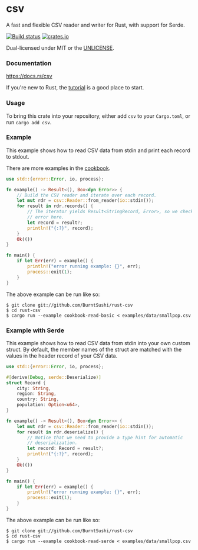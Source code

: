 csv
===
A fast and flexible CSV reader and writer for Rust, with support for Serde.

[![Build status](https://github.com/BurntSushi/rust-csv/workflows/ci/badge.svg)](https://github.com/BurntSushi/rust-csv/actions)
[![crates.io](https://img.shields.io/crates/v/csv.svg)](https://crates.io/crates/csv)

Dual-licensed under MIT or the [UNLICENSE](http://unlicense.org).


### Documentation

https://docs.rs/csv

If you're new to Rust, the
[tutorial](https://docs.rs/csv/1.*/csv/tutorial/index.html)
is a good place to start.


### Usage

To bring this crate into your repository, either add `csv` to your
`Cargo.toml`, or run `cargo add csv`.


### Example

This example shows how to read CSV data from stdin and print each record to
stdout.

There are more examples in the
[cookbook](https://docs.rs/csv/1.*/csv/cookbook/index.html).

```rust
use std::{error::Error, io, process};

fn example() -> Result<(), Box<dyn Error>> {
    // Build the CSV reader and iterate over each record.
    let mut rdr = csv::Reader::from_reader(io::stdin());
    for result in rdr.records() {
        // The iterator yields Result<StringRecord, Error>, so we check the
        // error here.
        let record = result?;
        println!("{:?}", record);
    }
    Ok(())
}

fn main() {
    if let Err(err) = example() {
        println!("error running example: {}", err);
        process::exit(1);
    }
}
```

The above example can be run like so:

```text
$ git clone git://github.com/BurntSushi/rust-csv
$ cd rust-csv
$ cargo run --example cookbook-read-basic < examples/data/smallpop.csv
```

### Example with Serde

This example shows how to read CSV data from stdin into your own custom struct.
By default, the member names of the struct are matched with the values in the
header record of your CSV data.

```rust
use std::{error::Error, io, process};

#[derive(Debug, serde::Deserialize)]
struct Record {
    city: String,
    region: String,
    country: String,
    population: Option<u64>,
}

fn example() -> Result<(), Box<dyn Error>> {
    let mut rdr = csv::Reader::from_reader(io::stdin());
    for result in rdr.deserialize() {
        // Notice that we need to provide a type hint for automatic
        // deserialization.
        let record: Record = result?;
        println!("{:?}", record);
    }
    Ok(())
}

fn main() {
    if let Err(err) = example() {
        println!("error running example: {}", err);
        process::exit(1);
    }
}
```

The above example can be run like so:

```
$ git clone git://github.com/BurntSushi/rust-csv
$ cd rust-csv
$ cargo run --example cookbook-read-serde < examples/data/smallpop.csv
```
